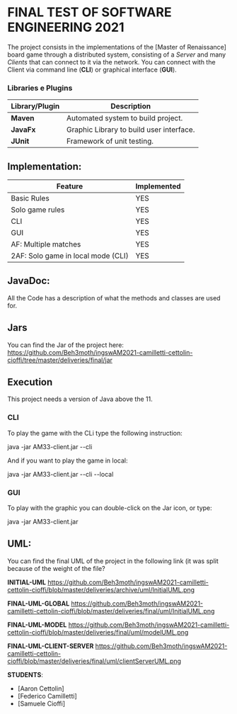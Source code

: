 # FINAL TEST OF SOFTWARE ENGINEERING 2021

The project consists in the implementations of the [Master of Renaissance] board game through a distributed system, consisting of a _Server_ and many _Clients_ that can connect to it via the network.
You can connect with the Client via command line (__CLI__) or graphical interface (__GUI__).

### Libraries e Plugins
|Library/Plugin|Description|
|---------------|-----------|
|__Maven__|Automated system to build project.|
|__JavaFx__|Graphic Library to build user interface.|
|__JUnit__|Framework of unit testing.|


## Implementation:

| Feature | Implemented |
| ------- | ------------ |
| Basic Rules | YES |
| Solo game rules | YES |
| CLI | YES |
| GUI | YES |
| AF: Multiple matches | YES |
| 2AF: Solo game in local mode (CLI) | YES |

## JavaDoc:
All the Code has a description of what the methods and classes are used for.

## Jars
You can find the Jar of the project here: https://github.com/Beh3moth/ingswAM2021-camilletti-cettolin-cioffi/tree/master/deliveries/final/jar

## Execution
This project needs a version of Java above the 11.

### CLI
To play the game with the CLi type the following instruction:

java -jar AM33-client.jar --cli

And if you want to play the game in local:

java -jar AM33-client.jar --cli --local

### GUI

To play with the graphic you can double-click on the Jar icon, or type:

java -jar AM33-client.jar

## UML:
You can find the final UML of the project in the following link (it was split because of the weight of the file?

__INITIAL-UML__  https://github.com/Beh3moth/ingswAM2021-camilletti-cettolin-cioffi/blob/master/deliveries/archive/uml/InitialUML.png

__FINAL-UML-GLOBAL__  https://github.com/Beh3moth/ingswAM2021-camilletti-cettolin-cioffi/blob/master/deliveries/final/uml/InitialUML.png

__FINAL-UML-MODEL__  https://github.com/Beh3moth/ingswAM2021-camilletti-cettolin-cioffi/blob/master/deliveries/final/uml/modelUML.png

__FINAL-UML-CLIENT-SERVER__  https://github.com/Beh3moth/ingswAM2021-camilletti-cettolin-cioffi/blob/master/deliveries/final/uml/clientServerUML.png

__STUDENTS__:

- [Aaron Cettolin]
- [Federico Camilletti]
- [Samuele Cioffi]

